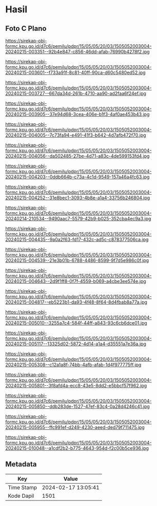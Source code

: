 # Hasil

## Foto C Plano

https://sirekap-obj-formc.kpu.go.id/d7c6/pemilu/pdpr/15/05/05/20/03/1505052003004-20240215-003351--92b4e847-c856-46dd-afab-76990b4278f2.jpg

https://sirekap-obj-formc.kpu.go.id/d7c6/pemilu/pdpr/15/05/05/20/03/1505052003004-20240215-003601--f733a91f-8c81-40ff-90ca-d60c5480ed52.jpg

https://sirekap-obj-formc.kpu.go.id/d7c6/pemilu/pdpr/15/05/05/20/03/1505052003004-20240215-003727--667da34d-261b-4710-aa90-ad2faa6f24ef.jpg

https://sirekap-obj-formc.kpu.go.id/d7c6/pemilu/pdpr/15/05/05/20/03/1505052003004-20240215-003905--37e94d68-3cea-406e-b1f3-4af0ae453b43.jpg

https://sirekap-obj-formc.kpu.go.id/d7c6/pemilu/pdpr/15/05/05/20/03/1505052003004-20240215-004005--7c73fa94-e491-41f3-b642-4d7afb472f70.jpg

https://sirekap-obj-formc.kpu.go.id/d7c6/pemilu/pdpr/15/05/05/20/03/1505052003004-20240215-004056--da502485-27be-4d71-a83c-4de599153fd4.jpg

https://sirekap-obj-formc.kpu.go.id/d7c6/pemilu/pdpr/15/05/05/20/03/1505052003004-20240215-004203--0ddb664b-c73a-4c1d-9549-157a46a4fc63.jpg

https://sirekap-obj-formc.kpu.go.id/d7c6/pemilu/pdpr/15/05/05/20/03/1505052003004-20240215-004252--31e8bec1-3093-4b8e-a1a4-33756b246804.jpg

https://sirekap-obj-formc.kpu.go.id/d7c6/pemilu/pdpr/15/05/05/20/03/1505052003004-20240214-210534--9490aac7-5579-42b9-b025-352cba4ec9a3.jpg

https://sirekap-obj-formc.kpu.go.id/d7c6/pemilu/pdpr/15/05/05/20/03/1505052003004-20240215-004435--9a0a2f63-fd17-432c-ad5c-c878377506ca.jpg

https://sirekap-obj-formc.kpu.go.id/d7c6/pemilu/pdpr/15/05/05/20/03/1505052003004-20240215-004539--21e3b01b-6788-4486-8599-9f7d5e986c0f.jpg

https://sirekap-obj-formc.kpu.go.id/d7c6/pemilu/pdpr/15/05/05/20/03/1505052003004-20240215-004643--2d9f1ff8-0f7f-4559-b069-a4cbe3ee574e.jpg

https://sirekap-obj-formc.kpu.go.id/d7c6/pemilu/pdpr/15/05/05/20/03/1505052003004-20240215-004817--eb5223b1-da93-4f48-8f64-8d4fbab8a77a.jpg

https://sirekap-obj-formc.kpu.go.id/d7c6/pemilu/pdpr/15/05/05/20/03/1505052003004-20240215-005010--3255a7c4-584f-44ff-a843-93c6cb6dce01.jpg

https://sirekap-obj-formc.kpu.go.id/d7c6/pemilu/pdpr/15/05/05/20/03/1505052003004-20240215-005117--13325d02-5872-4d14-a1a4-d35551a7e36a.jpg

https://sirekap-obj-formc.kpu.go.id/d7c6/pemilu/pdpr/15/05/05/20/03/1505052003004-20240215-005308--c12a1a8f-74bb-4afb-afab-1d4f977775ff.jpg

https://sirekap-obj-formc.kpu.go.id/d7c6/pemilu/pdpr/15/05/05/20/03/1505052003004-20240215-005801--3f8afd4a-ecc8-43e5-8dd2-e5bbcf57f962.jpg

https://sirekap-obj-formc.kpu.go.id/d7c6/pemilu/pdpr/15/05/05/20/03/1505052003004-20240215-005850--ddb283de-1527-47ef-83c4-0a28d4246c41.jpg

https://sirekap-obj-formc.kpu.go.id/d7c6/pemilu/pdpr/15/05/05/20/03/1505052003004-20240215-005955--ffc991ef-d249-4230-aeed-ded79f711475.jpg

https://sirekap-obj-formc.kpu.go.id/d7c6/pemilu/pdpr/15/05/05/20/03/1505052003004-20240215-010048--a1cdf2b2-b775-4643-954d-f2c00b5ce936.jpg


## Metadata

| Key        | Value               |
| ---------- | ------------------- |
| Time Stamp | 2024-02-17 13:05:41 |
| Kode Dapil | 1501                |



